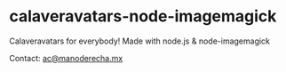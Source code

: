 # calaveravatars-node-imagemagick

Calaveravatars for everybody!
Made with node.js & node-imagemagick

Contact: [ac@manoderecha.mx](mailto:ac@manoderecha.mx)
